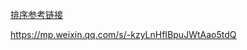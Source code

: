 [排序参考链接](https://mp.weixin.qq.com/s/8OqRZnNXunR7hgDn6E17Bw)

https://mp.weixin.qq.com/s/-kzyLnHfIBpuJWtAao5tdQ